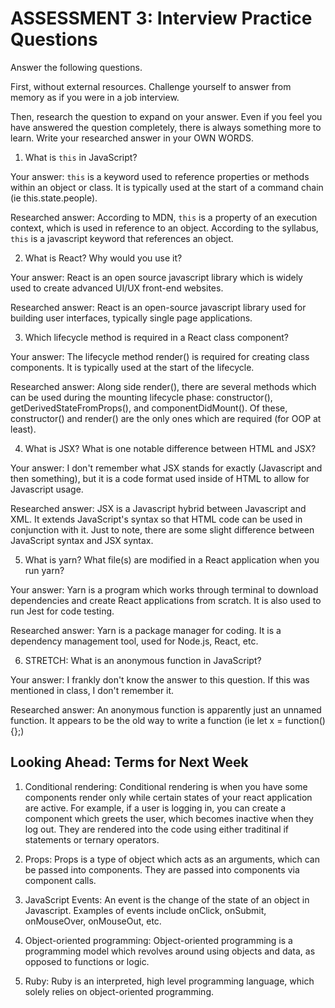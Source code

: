 # ASSESSMENT 3: Interview Practice Questions

Answer the following questions.

First, without external resources. Challenge yourself to answer from memory as if you were in a job interview.

Then, research the question to expand on your answer. Even if you feel you have answered the question completely, there is always something more to learn. Write your researched answer in your OWN WORDS.

1. What is `this` in JavaScript?

Your answer: `this` is a keyword used to reference properties or methods within an object or class. It is typically used at the start of a command chain (ie this.state.people).

Researched answer: According to MDN, `this` is a property of an execution context, which is used in reference to an object. According to the syllabus, `this` is a javascript keyword that references an object.

2. What is React? Why would you use it?

Your answer: React is an open source javascript library which is widely used to create advanced UI/UX front-end websites.

Researched answer: React is an open-source javascript library used for building user interfaces, typically single page applications.

3. Which lifecycle method is required in a React class component?

Your answer: The lifecycle method render() is required for creating class components. It is typically used at the start of the lifecycle.

Researched answer: Along side render(), there are several methods which can be used during the mounting lifecycle phase: constructor(), getDerivedStateFromProps(), and componentDidMount(). Of these, constructor() and render() are the only ones which are required (for OOP at least).

4. What is JSX? What is one notable difference between HTML and JSX?

Your answer: I don't remember what JSX stands for exactly (Javascript and then something), but it is a code format used inside of HTML to allow for Javascript usage.

Researched answer: JSX is a Javascript hybrid between Javascript and XML. It extends JavaScript's syntax so that HTML code can be used in conjunction with it. Just to note, there are some slight difference between JavaScript syntax and JSX syntax.

5. What is yarn? What file(s) are modified in a React application when you run yarn?

Your answer: Yarn is a program which works through terminal to download dependencies and create React applications from scratch. It is also used to run Jest for code testing.

Researched answer: Yarn is a package manager for coding. It is a dependency management tool, used for Node.js, React, etc.

6. STRETCH: What is an anonymous function in JavaScript?

Your answer: I frankly don't know the answer to this question. If this was mentioned in class, I don't remember it.

Researched answer: An anonymous function is apparently just an unnamed function. It appears to be the old way to write a function (ie let x = function(){};)

## Looking Ahead: Terms for Next Week

1. Conditional rendering: Conditional rendering is when you have some components render only while certain states of your react application are active. For example, if a user is logging in, you can create a component which greets the user, which becomes inactive when they log out. They are rendered into the code using either traditinal if statements or ternary operators.

2. Props: Props is a type of object which acts as an arguments, which can be passed into components. They are passed into components via component calls.

3. JavaScript Events: An event is the change of the state of an object in Javascript. Examples of events include onClick, onSubmit, onMouseOver, onMouseOut, etc.

4. Object-oriented programming: Object-oriented programming is a programming model which revolves around using objects and data, as opposed to functions or logic.

5. Ruby: Ruby is an interpreted, high level programming language, which solely relies on object-oriented programming.
